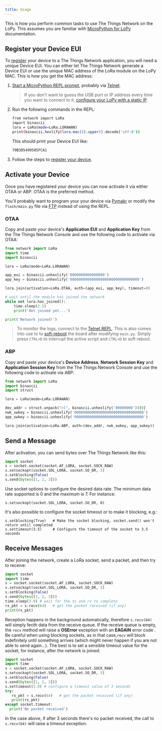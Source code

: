 ```yaml
---
title: Usage
---
```

This is how you perform common tasks to use The Things Network on the LoPy. This assumes you are familiar with [MicroPython for LoPy](https://docs.pycom.io/lopy/) documentation.

## Register your Device EUI

To [register](../../registration.md) your device to a The Things Network application, you will need a unique Device EUI. You can either let The Things Network generate a Device EUI or use the unique MAC address of the LoRa module on the LoPy MAC. This is how you get the MAC address:

1.  [Start a MicroPython REPL prompt](https://docs.pycom.io/lopy/lopy/tutorial/repl.html), probably via [Telnet](https://docs.pycom.io/lopy/lopy/general.html#telnet-repl).

    > If you don't want to guess the USB port or IP address every time you want to connect to it, [configure your LoPy with a static IP](https://docs.pycom.io/lopy/lopy/tutorial/wlan.html).

2.  Run the following commands in the REPL:

    ```bash
    from network import LoRa
    import binascii
    lora = LoRa(mode=LoRa.LORAWAN)
    print(binascii.hexlify(lora.mac()).upper().decode('utf-8'))
    ```
  
    This should print your Device EUI like:
    
    ```bash
    70B3D5499585FCA1
    ```
    
3. Follow the steps to [register your device](../../registration.md).
  
## Activate your Device

Once you have registered your device you can now activate it via either OTAA or ABP. OTAA is the preferred method.

You'll probably want to program your your device via [Pymakr](https://www.pycom.io/solutions/pymakr/) or modify the `flash/main.py` file via [FTP](https://docs.pycom.io/lopy/lopy/general.html#local-file-system-and-ftp-access) instead of using the REPL.

### OTAA

Copy and paste your device's **Application EUI** and **Application Key** from the The Things Network Console and use the following code to activate via OTAA:

```python
from network import LoRa
import time
import binascii

lora = LoRa(mode=LoRa.LORAWAN)

app_eui = binascii.unhexlify('0000000000000000')
app_key = binascii.unhexlify('00000000000000000000000000000000')

lora.join(activation=LoRa.OTAA, auth=(app_eui, app_key), timeout=0)

# wait until the module has joined the network
while not lora.has_joined():
    time.sleep(2.5)
    print('Not joined yet...')

print('Network joined!')
```

> To monitor the logs, connect to the [Telnet REPL](https://docs.pycom.io/lopy/lopy/general.html#telnet-repl). This is also comes into use to to [soft-reboot](https://docs.pycom.io/lopy/lopy/tutorial/repl.html#resetting-the-board) the board after modifying `main.py`. Simply press `CTRL+D` to interrupt the active script and `CTRL+D` to soft reboot.

### ABP

Copy and paste your device's **Device Address**, **Network Session Key** and **Application Session Key** from the The Things Network Console and use the following code to activate via ABP:

```python
from network import LoRa
import binascii
import struct

lora = LoRa(mode=LoRa.LORAWAN)

dev_addr = struct.unpack(">l", binascii.unhexlify('00000000'))[0]
nwk_swkey = binascii.unhexlify('00000000000000000000000000000000')
app_swkey = binascii.unhexlify('00000000000000000000000000000000')

lora.join(activation=LoRa.ABP, auth=(dev_addr, nwk_swkey, app_swkey))
```

## Send a Message

After activation, you can send bytes over The Things Network like this:

```python
import socket
s = socket.socket(socket.AF_LORA, socket.SOCK_RAW)
s.setsockopt(socket.SOL_LORA, socket.SO_DR, 5)
s.setblocking(False)
s.send(bytes([1, 2, 3]))
```

Use socket options to configure the desired data rate. The minimum data rate supported is 0 and the maximum is 7. For instance:

```
s.setsockopt(socket.SOL_LORA, socket.SO_DR, 0)
```

It's also possible to configure the socket timeout or to make it blocking, e.g.:

```
s.setblocking(True)   # Make the socket blocking, socket.send() won't return until completed
s.settimeout(3.5)     # Configure the timeout of the socket to 3.5 seconds
```

## Receive Messages

After joining the network, create a LoRa socket, send a packet, and then try to receive:

```python
import socket
import time
s = socket.socket(socket.AF_LORA, socket.SOCK_RAW)
s.setsockopt(socket.SOL_LORA, socket.SO_DR, 5)
s.setblocking(False)
s.send(bytes([1, 2, 3]))
time.sleep(3.0) # wait for the tx and rx to complete
rx_pkt = s.recv(64)   # get the packet received (if any)
print(rx_pkt)
```

Reception happens in the background automatically, therefore `s.recv(64)` will simply fecth data from the receive queue. If the receive queue is empty, the ``recv`` method will raise a **OSError** exception with an **EAGAIN** error code . Be careful when using blocking sockets, as in that case,``recv`` will block indefinitely until something arrives (which might never happen if you are not able to send again...). The best is to set a sensible timeout value for the socket, for instance, after the network is joined:

```python
import socket
import time
s = socket.socket(socket.AF_LORA, socket.SOCK_RAW)
s.setsockopt(socket.SOL_LORA, socket.SO_DR, 5)
s.setblocking(False)
s.send(bytes([1, 2, 3]))
s.settimeout(3.0) # configure a timeout value of 3 seconds
try:
   rx_pkt = s.recv(64)   # get the packet received (if any)
   print(rx_pkt)
except socket.timeout:
  print('No packet received')
```

In the case above, if after 3 seconds there's no packet received, the call to ``s.recv(64)`` will raise a timeout exception.
